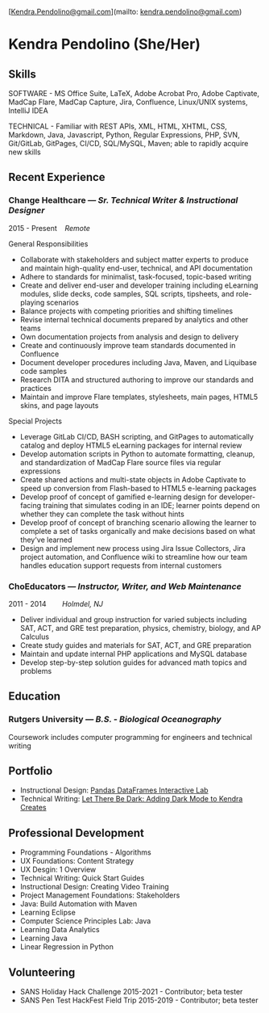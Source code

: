 [Kendra.Pendolino@gmail.com](mailto: kendra.pendolino@gmail.com)

# Kendra Pendolino (She/Her)

## Skills

SOFTWARE - MS Office Suite, LaTeX, Adobe Acrobat Pro, Adobe Captivate, MadCap Flare, MadCap Capture, Jira, Confluence, Linux/UNIX systems, IntelliJ IDEA

TECHNICAL - Familiar with REST APIs, XML, HTML, XHTML, CSS, Markdown, Java, Javascript, Python, Regular Expressions, PHP, SVN, Git/GitLab, GitPages, CI/CD, SQL/MySQL, Maven; able to rapidly acquire new skills

## Recent Experience

### **Change Healthcare** *— Sr. Technical Writer & Instructional Designer*

2015 - Present    *Remote*

General Responsibilities

- Collaborate with stakeholders and subject matter experts to produce and maintain high-quality end-user, technical, and API documentation
- Adhere to standards for minimalist, task-focused, topic-based writing
- Create and deliver end-user and developer training including eLearning modules, slide decks, code samples, SQL scripts, tipsheets, and role-playing scenarios
- Balance projects with competing priorities and shifting timelines
- Revise internal technical documents prepared by analytics and other teams
- Own documentation projects from analysis and design to delivery
- Create and continuously improve team standards documented in Confluence
- Document developer procedures including Java, Maven, and Liquibase code samples
- Research DITA and structured authoring to improve our standards and practices
- Maintain and improve Flare templates, stylesheets, main pages, HTML5 skins, and page layouts

Special Projects

- Leverage GitLab CI/CD, BASH scripting, and GitPages to automatically catalog and deploy HTML5 eLearning packages for internal review
- Develop automation scripts in Python to automate formatting, cleanup, and standardization of MadCap Flare source files via regular expressions
- Create shared actions and multi-state objects in Adobe Captivate to speed up conversion from Flash-based to HTML5 e-learning packages
- Develop proof of concept of gamified e-learning design for developer-facing training that simulates coding in an IDE; learner points depend on whether they can complete the task without hints
- Develop proof of concept of branching scenario allowing the learner to complete a set of tasks organically and make decisions based on what they've learned
- Design and implement new process using Jira Issue Collectors, Jira project automation, and Confluence wiki to streamline how our team handles education support requests from internal customers

### **ChoEducators** *— Instructor, Writer, and Web Maintenance*

2011 - 2014        *Holmdel, NJ*

- Deliver individual and group instruction for varied subjects including SAT, ACT, and GRE test preparation, physics, chemistry, biology, and AP Calculus
- Create study guides and materials for SAT, ACT, and GRE preparation
- Maintain and update internal PHP applications and MySQL database
- Develop step-by-step solution guides for advanced math topics and problems

## Education

### **Rutgers University** *— B.S. - Biological Oceanography*

Coursework includes computer programming for engineers and technical writing

## Portfolio

- Instructional Design: [Pandas DataFrames Interactive Lab](https://mybinder.org/v2/gh/kpendolino/PandasDataFrames/HEAD?labpath=PandasDataFrames.ipynb)
- Technical Writing: [Let There Be Dark: Adding Dark Mode to Kendra Creates](../2022/03/28/let_there_be_dark/)

## Professional Development

- Programming Foundations - Algorithms
- UX Foundations: Content Strategy
- UX Desgin: 1 Overview
- Technical Writing: Quick Start Guides
- Instructional Design: Creating Video Training
- Project Management Foundations: Stakeholders
- Java: Build Automation with Maven
- Learning Eclipse
- Computer Science Principles Lab: Java
- Learning Data Analytics
- Learning Java
- Linear Regression in Python

## Volunteering

- SANS Holiday Hack Challenge 2015-2021 - Contributor; beta tester
- SANS Pen Test HackFest Field Trip 2015-2019 - Contributor; beta tester
